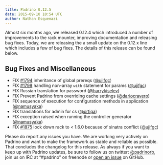 ```yaml
---
title: Padrino 0.12.5
date: 2015-09-10 10:54 UTC
author: Nathan Esquenazi
---
```


Almost six months ago, we released 0.12.4 which introduced a number of improvements to the rack mounter, improving documentation and releasing bug fixes. Today, we are releasing the a small update on the 0.12.x line which includes a few of bug fixes. The details of this release can be found below.

## Bug Fixes and Miscellaneous

* FIX [#1794][1794] inheritance of global prereqs ([@ujifgc][ujifgc])
* FIX [#1798][1798] handling non-array `with` statement for params ([@ujifgc][ujifgc])
* FIX Russian translation for password ([@harrykiselev][harrykiselev])
* FIX Prevent Padrino from overriding cache settings ([@dariocravero][dariocravero])
* FIX sequence of execution for configuration methods in application ([@namusyaka][namusyaka])
* FIX translations for admin for cs ([@ortiga][ortiga])
* FIX exception raised when running the controller generator ([@namusyaka][namusyaka])
* FIX [#1875][1875] lock down rack to < 1.6.0 because of sinatra conflict ([@ujifgc][ujifgc])

Please do report any issues you have. We are working very actively on Padrino and want to make the framework as stable and reliable as possible. That concludes the changelog for this release. As always if you want to keep up with Padrino updates, be sure to follow us on twitter: [@padrinorb][padrinorb], join us on IRC at “#padrino” on freenode or [open an issue][open_issue] on GitHub.

[1794]: https://github.com/padrino/padrino-framework/issues/1794
[1798]: https://github.com/padrino/padrino-framework/issues/1798
[1875]: https://github.com/padrino/padrino-framework/issues/1875

[ujifgc]: https://github.com/ujifgc
[harrykiselev]: https://github.com/harrykiselev
[dariocravero]: https://github.com/dariocravero
[namusyaka]: https://github.com/namusyaka
[ortiga]: https://github.com/ortiga

[padrinorb]: http://twitter.com/#!/padrinorb
[open_issue]: https://github.com/padrino/padrino-framework/issues
